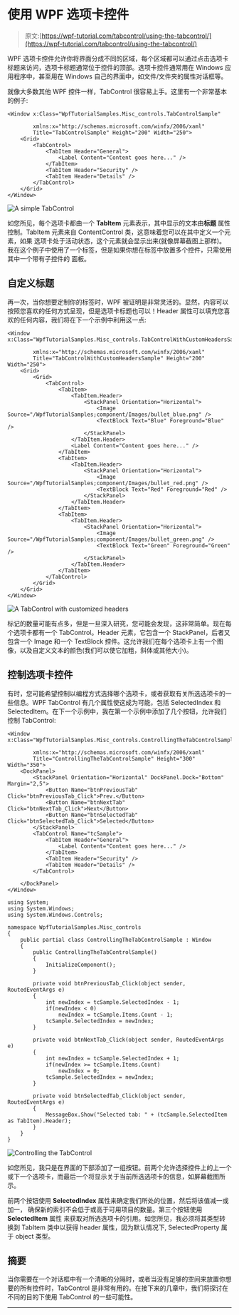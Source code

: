 # 使用 WPF 选项卡控件

> 原文:[https://wpf-tutorial.com/tabcontrol/using-the-tabcontrol/](https://wpf-tutorial.com/tabcontrol/using-the-tabcontrol/)

WPF 选项卡控件允许你将界面分成不同的区域，每个区域都可以通过点击选项卡标题来访问，选项卡标题通常位于控件的顶部。选项卡控件通常用在 Windows 应用程序中，甚至用在 Windows 自己的界面中，如文件/文件夹的属性对话框等。

就像大多数其他 WPF 控件一样，TabControl 很容易上手。这里有一个非常基本的例子:

```
<Window x:Class="WpfTutorialSamples.Misc_controls.TabControlSample"

        xmlns:x="http://schemas.microsoft.com/winfx/2006/xaml"
        Title="TabControlSample" Height="200" Width="250">
    <Grid>
        <TabControl>
            <TabItem Header="General">
                <Label Content="Content goes here..." />
            </TabItem>
            <TabItem Header="Security" />
            <TabItem Header="Details" />
        </TabControl>
    </Grid>
</Window>
```

![](../Images/098950f44d4c635dd26be798f555d81b.png "A simple TabControl")

如您所见，每个选项卡都由一个 **TabItem** 元素表示，其中显示的文本由**标题** 属性控制。TabItem 元素来自 ContentControl 类，这意味着您可以在其中定义一个元素，如果 选项卡处于活动状态，这个元素就会显示出来(就像屏幕截图上那样)。我在这个例子中使用了一个标签，但是如果你想在标签中放置多个控件，只需使用其中一个带有子控件的 面板。

## 自定义标题

<input type="hidden" name="IL_IN_ARTICLE">

再一次，当你想要定制你的标签时，WPF 被证明是非常灵活的。显然，内容可以按照您喜欢的任何方式呈现，但是选项卡标题也可以！Header 属性可以填充您喜欢的任何内容，我们将在下一个示例中利用这一点:

```
<Window x:Class="WpfTutorialSamples.Misc_controls.TabControlWithCustomHeadersSample"

        xmlns:x="http://schemas.microsoft.com/winfx/2006/xaml"
        Title="TabControlWithCustomHeadersSample" Height="200" Width="250">
    <Grid>
        <Grid>
            <TabControl>
                <TabItem>
                    <TabItem.Header>
                        <StackPanel Orientation="Horizontal">
                            <Image Source="/WpfTutorialSamples;component/Images/bullet_blue.png" />
                            <TextBlock Text="Blue" Foreground="Blue" />
                        </StackPanel>
                    </TabItem.Header>
                    <Label Content="Content goes here..." />
                </TabItem>
                <TabItem>
                    <TabItem.Header>
                        <StackPanel Orientation="Horizontal">
                            <Image Source="/WpfTutorialSamples;component/Images/bullet_red.png" />
                            <TextBlock Text="Red" Foreground="Red" />
                        </StackPanel>
                    </TabItem.Header>
                </TabItem>
                <TabItem>
                    <TabItem.Header>
                        <StackPanel Orientation="Horizontal">
                            <Image Source="/WpfTutorialSamples;component/Images/bullet_green.png" />
                            <TextBlock Text="Green" Foreground="Green" />
                        </StackPanel>
                    </TabItem.Header>
                </TabItem>
            </TabControl>
        </Grid>
    </Grid>
</Window>
```

![](../Images/7cb31245fe843d707a149db98c240b7d.png "A TabControl with customized headers")

标记的数量可能有点多，但是一旦深入研究，您可能会发现，这非常简单。现在每个选项卡都有一个 TabControl。Header 元素，它包含一个 StackPanel，后者又包含一个 Image 和一个 TextBlock 控件。这允许我们在每个选项卡上有一个图像，以及自定义文本的颜色(我们可以使它加粗，斜体或其他大小)。

## 控制选项卡控件

有时，您可能希望控制以编程方式选择哪个选项卡，或者获取有关所选选项卡的一些信息。WPF TabControl 有几个属性使这成为可能，包括 SelectedIndex 和 SelectedItem。在下一个示例中，我在第一个示例中添加了几个按钮，允许我们控制 TabControl:

```
<Window x:Class="WpfTutorialSamples.Misc_controls.ControllingTheTabControlSample"

        xmlns:x="http://schemas.microsoft.com/winfx/2006/xaml"
        Title="ControllingTheTabControlSample" Height="300" Width="350">
    <DockPanel>
        <StackPanel Orientation="Horizontal" DockPanel.Dock="Bottom" Margin="2,5">
            <Button Name="btnPreviousTab" Click="btnPreviousTab_Click">Prev.</Button>
            <Button Name="btnNextTab" Click="btnNextTab_Click">Next</Button>
            <Button Name="btnSelectedTab" Click="btnSelectedTab_Click">Selected</Button>
        </StackPanel>
        <TabControl Name="tcSample">
            <TabItem Header="General">
                <Label Content="Content goes here..." />
            </TabItem>
            <TabItem Header="Security" />
            <TabItem Header="Details" />
        </TabControl>

    </DockPanel>
</Window>
```

```
using System;
using System.Windows;
using System.Windows.Controls;

namespace WpfTutorialSamples.Misc_controls
{
	public partial class ControllingTheTabControlSample : Window
	{
		public ControllingTheTabControlSample()
		{
			InitializeComponent();
		}

		private void btnPreviousTab_Click(object sender, RoutedEventArgs e)
		{
			int newIndex = tcSample.SelectedIndex - 1;
			if(newIndex < 0)
				newIndex = tcSample.Items.Count - 1;
			tcSample.SelectedIndex = newIndex;
		}

		private void btnNextTab_Click(object sender, RoutedEventArgs e)
		{
			int newIndex = tcSample.SelectedIndex + 1;
			if(newIndex >= tcSample.Items.Count)
				newIndex = 0;
			tcSample.SelectedIndex = newIndex;
		}

		private void btnSelectedTab_Click(object sender, RoutedEventArgs e)
		{
			MessageBox.Show("Selected tab: " + (tcSample.SelectedItem as TabItem).Header);
		}
	}
}
```

![](../Images/2e280c1482bffda6665a38b26a2a59d2.png "Controlling the TabControl")

如您所见，我只是在界面的下部添加了一组按钮。前两个允许选择控件上的上一个或下一个选项卡，而最后一个将显示关于当前所选选项卡的信息，如屏幕截图所示。

前两个按钮使用 **SelectedIndex** 属性来确定我们所处的位置，然后将该值减一或加一， 确保新的索引不会低于或高于可用项目的数量。第三个按钮使用 **SelectedItem** 属性 来获取对所选选项卡的引用。如您所见，我必须将其类型转换到 TabItem 类中以获得 header 属性，因为默认情况下, SelectedProperty 属于 object 类型。

## 摘要

当你需要在一个对话框中有一个清晰的分隔时，或者当没有足够的空间来放置你想要的所有控件时，TabControl 是非常有用的。在接下来的几章中，我们将探讨在不同的目的下使用 TabControl 的一些可能性。

* * *